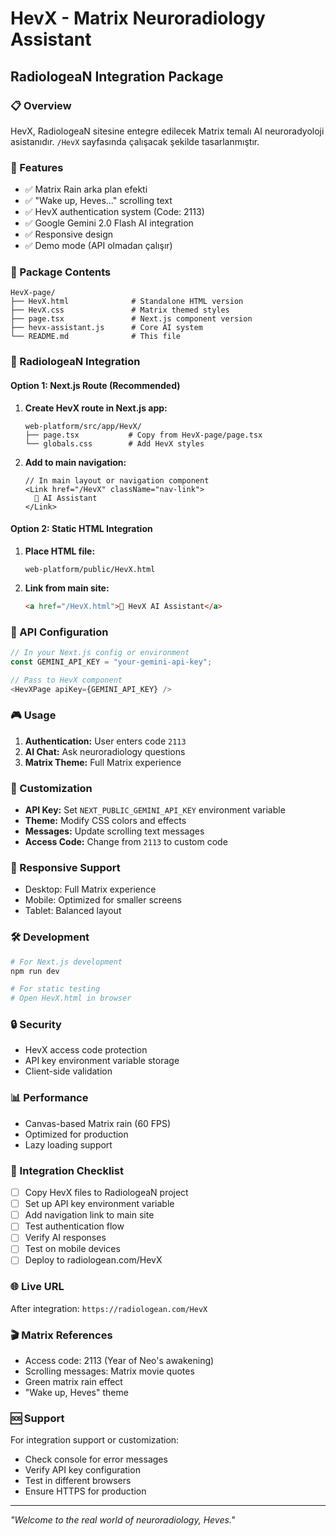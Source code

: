 # HevX - Matrix Neuroradiology Assistant
## RadiologeaN Integration Package

### 📋 Overview
HevX, RadiologeaN sitesine entegre edilecek Matrix temalı AI neuroradyoloji asistanıdır. `/HevX` sayfasında çalışacak şekilde tasarlanmıştır.

### 🎯 Features
- ✅ Matrix Rain arka plan efekti
- ✅ "Wake up, Heves..." scrolling text
- ✅ HevX authentication system (Code: 2113)
- ✅ Google Gemini 2.0 Flash AI integration
- ✅ Responsive design
- ✅ Demo mode (API olmadan çalışır)

### 📁 Package Contents
```
HevX-page/
├── HevX.html              # Standalone HTML version
├── HevX.css               # Matrix themed styles
├── page.tsx               # Next.js component version
├── hevx-assistant.js      # Core AI system
└── README.md              # This file
```

### 🚀 RadiologeaN Integration

#### Option 1: Next.js Route (Recommended)
1. **Create HevX route in Next.js app:**
   ```
   web-platform/src/app/HevX/
   ├── page.tsx           # Copy from HevX-page/page.tsx
   └── globals.css        # Add HevX styles
   ```

2. **Add to main navigation:**
   ```tsx
   // In main layout or navigation component
   <Link href="/HevX" className="nav-link">
     🧠 AI Assistant
   </Link>
   ```

#### Option 2: Static HTML Integration
1. **Place HTML file:**
   ```
   web-platform/public/HevX.html
   ```

2. **Link from main site:**
   ```html
   <a href="/HevX.html">🧠 HevX AI Assistant</a>
   ```

### 🔑 API Configuration
```javascript
// In your Next.js config or environment
const GEMINI_API_KEY = "your-gemini-api-key";

// Pass to HevX component
<HevXPage apiKey={GEMINI_API_KEY} />
```

### 🎮 Usage
1. **Authentication:** User enters code `2113`
2. **AI Chat:** Ask neuroradiology questions
3. **Matrix Theme:** Full Matrix experience

### 🔧 Customization
- **API Key:** Set `NEXT_PUBLIC_GEMINI_API_KEY` environment variable
- **Theme:** Modify CSS colors and effects
- **Messages:** Update scrolling text messages
- **Access Code:** Change from `2113` to custom code

### 📱 Responsive Support
- Desktop: Full Matrix experience
- Mobile: Optimized for smaller screens
- Tablet: Balanced layout

### 🛠 Development
```bash
# For Next.js development
npm run dev

# For static testing
# Open HevX.html in browser
```

### 🔒 Security
- HevX access code protection
- API key environment variable storage
- Client-side validation

### 📊 Performance
- Canvas-based Matrix rain (60 FPS)
- Optimized for production
- Lazy loading support

### 🎯 Integration Checklist
- [ ] Copy HevX files to RadiologeaN project
- [ ] Set up API key environment variable
- [ ] Add navigation link to main site
- [ ] Test authentication flow
- [ ] Verify AI responses
- [ ] Test on mobile devices
- [ ] Deploy to radiologean.com/HevX

### 🌐 Live URL
After integration: `https://radiologean.com/HevX`

### 🎬 Matrix References
- Access code: 2113 (Year of Neo's awakening)
- Scrolling messages: Matrix movie quotes
- Green matrix rain effect
- "Wake up, Heves" theme

### 🆘 Support
For integration support or customization:
- Check console for error messages
- Verify API key configuration
- Test in different browsers
- Ensure HTTPS for production

---
*"Welcome to the real world of neuroradiology, Heves."*